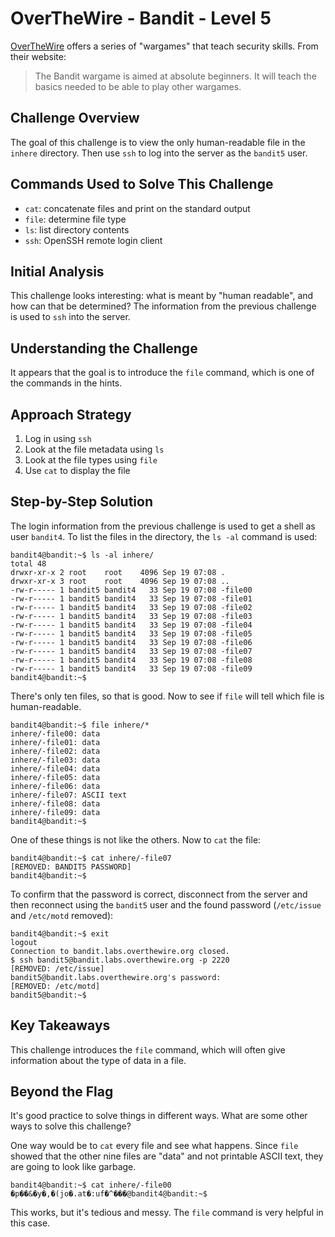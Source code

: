 # OverTheWire - Bandit - Level 5

[OverTheWire](https://overthewire.org) offers a series of "wargames" that teach
security skills. From their website:

> The Bandit wargame is aimed at absolute beginners. It will teach the basics
> needed to be able to play other wargames.

## Challenge Overview

The goal of this challenge is to view the only human-readable file in the
`inhere` directory. Then use `ssh` to log into the server as the `bandit5` user.

## Commands Used to Solve This Challenge

- `cat`: concatenate files and print on the standard output
- `file`: determine file type
- `ls`: list directory contents
- `ssh`: OpenSSH remote login client

## Initial Analysis

This challenge looks interesting: what is meant by "human readable", and how can
that be determined? The information from the previous challenge is used to `ssh`
into the server.

## Understanding the Challenge

It appears that the goal is to introduce the `file` command, which is one of the
commands in the hints.

## Approach Strategy

1. Log in using `ssh`
1. Look at the file metadata using `ls`
1. Look at the file types using `file`
1. Use `cat` to display the file

## Step-by-Step Solution

The login information from the previous challenge is used to get a shell as user
`bandit4`. To list the files in the directory, the `ls -al` command is used:

```
bandit4@bandit:~$ ls -al inhere/
total 48
drwxr-xr-x 2 root    root    4096 Sep 19 07:08 .
drwxr-xr-x 3 root    root    4096 Sep 19 07:08 ..
-rw-r----- 1 bandit5 bandit4   33 Sep 19 07:08 -file00
-rw-r----- 1 bandit5 bandit4   33 Sep 19 07:08 -file01
-rw-r----- 1 bandit5 bandit4   33 Sep 19 07:08 -file02
-rw-r----- 1 bandit5 bandit4   33 Sep 19 07:08 -file03
-rw-r----- 1 bandit5 bandit4   33 Sep 19 07:08 -file04
-rw-r----- 1 bandit5 bandit4   33 Sep 19 07:08 -file05
-rw-r----- 1 bandit5 bandit4   33 Sep 19 07:08 -file06
-rw-r----- 1 bandit5 bandit4   33 Sep 19 07:08 -file07
-rw-r----- 1 bandit5 bandit4   33 Sep 19 07:08 -file08
-rw-r----- 1 bandit5 bandit4   33 Sep 19 07:08 -file09
bandit4@bandit:~$
```

There's only ten files, so that is good. Now to see if `file` will tell which
file is human-readable.

```
bandit4@bandit:~$ file inhere/*
inhere/-file00: data
inhere/-file01: data
inhere/-file02: data
inhere/-file03: data
inhere/-file04: data
inhere/-file05: data
inhere/-file06: data
inhere/-file07: ASCII text
inhere/-file08: data
inhere/-file09: data
bandit4@bandit:~$
```

One of these things is not like the others. Now to `cat` the file:

```
bandit4@bandit:~$ cat inhere/-file07
[REMOVED: BANDIT5 PASSWORD]
bandit4@bandit:~$
```

To confirm that the password is correct, disconnect from the server and then
reconnect using the `bandit5` user and the found password (`/etc/issue` and
`/etc/motd` removed):

```
bandit4@bandit:~$ exit
logout
Connection to bandit.labs.overthewire.org closed.
$ ssh bandit5@bandit.labs.overthewire.org -p 2220
[REMOVED: /etc/issue]
bandit5@bandit.labs.overthewire.org's password:
[REMOVED: /etc/motd]
bandit5@bandit:~$
```

## Key Takeaways

This challenge introduces the `file` command, which will often give information
about the type of data in a file.

## Beyond the Flag

It's good practice to solve things in different ways. What are some other ways
to solve this challenge?

One way would be to `cat` every file and see what happens. Since `file` showed
that the other nine files are "data" and not printable ASCII text, they are
going to look like garbage.

```
bandit4@bandit:~$ cat inhere/-file00
�p��&�y�,�(jo�.at�:uf�^���@bandit4@bandit:~$
```

This works, but it's tedious and messy. The `file` command is very helpful in
this case.
